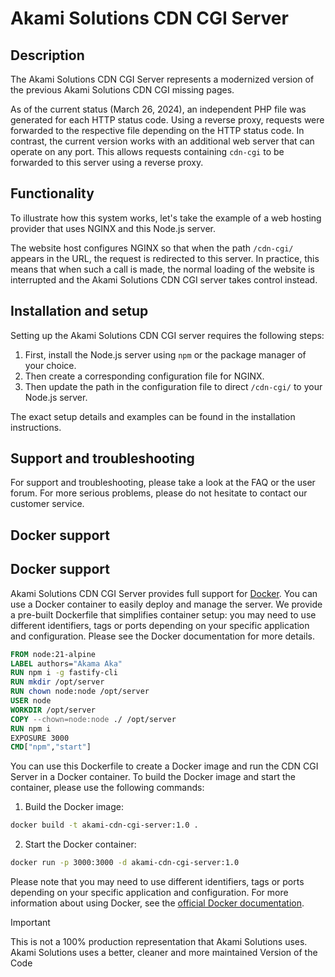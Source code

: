 # Akami Solutions CDN CGI Server

## Description

The Akami Solutions CDN CGI Server represents a modernized version of the previous Akami Solutions CDN CGI missing pages.

As of the current status (March 26, 2024), an independent PHP file was generated for each HTTP status code. 
Using a reverse proxy, requests were forwarded to the respective file depending on the HTTP status code. In contrast, 
the current version works with an additional web server that can operate on any port. This allows requests containing 
`cdn-cgi` to be forwarded to this server using a reverse proxy.

## Functionality

To illustrate how this system works, let's take the example of a web hosting provider that uses NGINX and this Node.js server.

The website host configures NGINX so that when the path `/cdn-cgi/` appears in the URL, the request is redirected to this server. 
In practice, this means that when such a call is made, the normal loading of the website is interrupted and the 
Akami Solutions CDN CGI server takes control instead.

## Installation and setup

Setting up the Akami Solutions CDN CGI server requires the following steps:

1. First, install the Node.js server using `npm` or the package manager of your choice.
2. Then create a corresponding configuration file for NGINX.
3. Then update the path in the configuration file to direct `/cdn-cgi/` to your Node.js server.

The exact setup details and examples can be found in the installation instructions.

## Support and troubleshooting

For support and troubleshooting, please take a look at the FAQ or the user forum. For more serious problems, 
please do not hesitate to contact our customer service.

## Docker support

## Docker support

Akami Solutions CDN CGI Server provides full support for [Docker](https://www.docker.com/). You can use a Docker 
container to easily deploy and manage the server. We provide a pre-built Dockerfile that simplifies container setup: 
you may need to use different identifiers, tags or ports depending on your specific application and configuration. 
Please see the Docker documentation for more details.

```dockerfile
FROM node:21-alpine
LABEL authors="Akama Aka"
RUN npm i -g fastify-cli
RUN mkdir /opt/server
RUN chown node:node /opt/server
USER node
WORKDIR /opt/server
COPY --chown=node:node ./ /opt/server
RUN npm i
EXPOSURE 3000
CMD["npm","start"]
```

You can use this Dockerfile to create a Docker image and run the CDN CGI Server in a Docker container. 
To build the Docker image and start the container, please use the following commands:

1. Build the Docker image:

```bash
docker build -t akami-cdn-cgi-server:1.0 .
```

2. Start the Docker container:

```bash
docker run -p 3000:3000 -d akami-cdn-cgi-server:1.0
```

Please note that you may need to use different identifiers, tags or ports depending on your specific application and 
configuration. For more information about using Docker, see the [official Docker documentation](https://docs.docker.com/get-started/overview/).


> [!IMPORTANT]
> This is not a 100% production representation that Akami Solutions uses. Akami Solutions uses a better, cleaner and more maintained Version of the Code